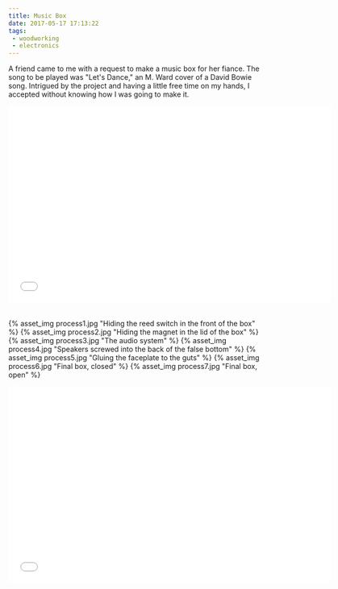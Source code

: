 ```yaml
---
title: Music Box
date: 2017-05-17 17:13:22
tags:
 - woodworking
 - electronics
---
```


A friend came to me with a request to make a music box for her fiance. The song to be played was "Let's Dance," an M. Ward cover of a David Bowie song. Intrigued by the project and having a little free time on my hands, I accepted without knowing how I was going to make it.

<!-- more -->

<div class="aspect-ratio sixteen-nine"><iframe width="640" height="390" src="//www.youtube.com/embed/R1eMQV4tC9U" frameborder="0" allowfullscreen="" style="margin-bottom: 20px;"></iframe></div>

{% asset_img process1.jpg "Hiding the reed switch in the front of the box" %}
{% asset_img process2.jpg "Hiding the magnet in the lid of the box" %}
{% asset_img process3.jpg "The audio system" %}
{% asset_img process4.jpg "Speakers screwed into the back of the false bottom" %}
{% asset_img process5.jpg "Gluing the faceplate to the guts" %}
{% asset_img process6.jpg "Final box, closed" %}
{% asset_img process7.jpg "Final box, open" %}

<div class="aspect-ratio sixteen-nine"><iframe width="640" height="390" src="//www.youtube.com/embed/Ul8bTMKqw64" frameborder="0" allowfullscreen="" style="margin-bottom: 20px;"></iframe></div>

